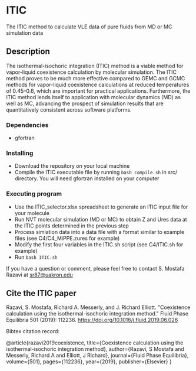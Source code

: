 # ITIC
The ITIC method to calculate VLE data of pure fluids from MD or MC simulation data 


## Description

The isothermal-isochoric integration (ITIC) method is a viable method for vapor-liquid coexistence calculation by molecular simulation. The ITIC method proves to be much more effective compared to GEMC and GCMC methods for vapor-liquid coexistence calculations at reduced temperatures of 0.45–0.6, which are important for practical applications. Furthermore, the ITIC method lends itself to application with molecular dynamics (MD) as well as MC, advancing the prospect of simulation results that are quantitatively consistent across software platforms.

### Dependencies

* gfortran

### Installing

* Download the repository on your local machine
* Compile the ITIC executable file by running ```bash compile.sh``` in src/ directory. You will need gfortran installed on your computer

### Executing program

* Use the ITIC_selector.xlsx spreadsheet to generate an ITIC input file for your molecule
* Run NVT molecular simulation (MD or MC) to obtain Z and Ures data at the ITIC points determined in the previous step
* Process simlation data into a data file with a format similar to example files (see C4/C4_MiPPE.zures for example)
* Modify the first four variables in the ITIC.sh script (see C4/ITIC.sh for example)
* Run ```bash ITIC.sh```


If you have a question or comment, please feel free to contact S. Mostafa Razavi at sr87@uakron.edu


## Cite the ITIC paper
Razavi, S. Mostafa, Richard A. Messerly, and J. Richard Elliott. "Coexistence calculation using the isothermal-isochoric integration method." Fluid Phase Equilibria 501 (2019): 112236.
https://doi.org/10.1016/j.fluid.2019.06.026

Bibtex citation record:

@article{razavi2019coexistence,
  title={Coexistence calculation using the isothermal-isochoric integration method},
  author={Razavi, S Mostafa and Messerly, Richard A and Elliott, J Richard},
  journal={Fluid Phase Equilibria},
  volume={501},
  pages={112236},
  year={2019},
  publisher={Elsevier}
}

